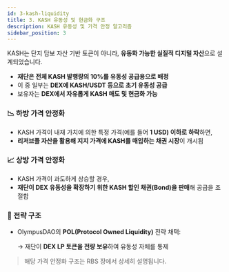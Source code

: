 ```yaml
---
id: 3-kash-liquidity
title: 3. KASH 유동성 및 현금화 구조
description: KASH 유동성 및 가격 안정 알고리즘
sidebar_position: 3
---
```


KASH는 단지 담보 자산 기반 토큰이 아니라, **유동화 가능한 실질적 디지털 자산**으로 설계되었습니다.

- **재단은 전체 KASH 발행량의 10%를 유동성 공급용으로 배정**
- 이 중 일부는 **DEX에 KASH/USDT 등으로 초기 유동성 공급**
- 보유자는 **DEX에서 자유롭게 KASH 매도 및 현금화 가능**

### 📉 하방 가격 안정화

- KASH 가격이 내재 가치에 의한 특정 가격(예를 들어 **1 USD) 이하로 하락**하면,
- **리저브풀 자산을 활용해 지지 가격에 KASH를 매입하는 채권 시장**이 개시됨

### 📈 상방 가격 안정화

- KASH 가격이 과도하게 상승할 경우,
- **재단이 DEX 유동성을 확장하기 위한 KASH 할인 채권(Bond)을 판매**해 공급을 조절함

### 🧠 전략 구조

- OlympusDAO의 **POL(Protocol Owned Liquidity)** 전략 채택:
    
    → 재단이 **DEX LP 토큰을 전량 보유**하여 유동성 자체를 통제
    

> 해당 가격 안정화 구조는 RBS 장에서 상세히 설명됩니다.
>